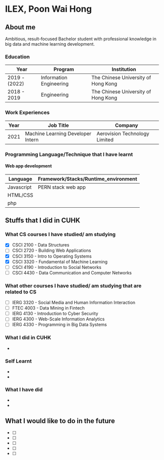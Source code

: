# ILEX, Poon Wai Hong

## About me

Ambitious, result-focused Bachelor student with professional knowledge in big data and machine learning development.

### Education

|Year|Program|Institution|
|---|---|---|
|2019 - (2022)|Information Engineering|The Chinese University of Hong Kong|
|2018 - 2019|Engineering|The Chinese University of Hong Kong|

### Work Experiences
|Year|Job Title|Company|
|---|---|---|
|2021|Machine Learning Developer Intern|Aerovision Technology Limited|


### Programming Language/Technique that I have learnt
#### Web app development
|Language|Framework/Stacks/Runtime_environment|
|---|---|
|Javascript|PERN stack web app|
|HTML/CSS| &nbsp; |
|php| &nbsp;|

## Stuffs that I did in CUHK
### What CS courses I have studied/ am studying

- [x] CSCI 2100 - Data Structures
- [ ] CSCI 2720 - Building Web Applications
- [x] CSCI 3150 - Intro to Operating Systems
- [x] CSCI 3320 - Fundamental of Machine Learning
- [ ] CSCI 4190 - Introduction to Social Networks
- [ ] CSCI 4430 - Data Communication and Computer Networks

### What other courses I have studied/ am studying that are related to CS
- [ ] IERG 3320 - Social Media and Human Information Interaction
- [ ] FTEC 4003 - Data Mining in Fintech
- [ ] IERG 4130 - Introduction to Cyber Security
- [ ] IERG 4300 - Web-Scale Information Analytics
- [ ] IERG 4330 - Programming in Big Data Systems

### What I did in CUHK

- 


### Self Learnt

 - 
 - 

### What I have did

  - 
  - 

## What I would like to do in the future
 - [ ] 
 - [ ] 
 - [ ] 
 - [ ] 
 - [ ] 
